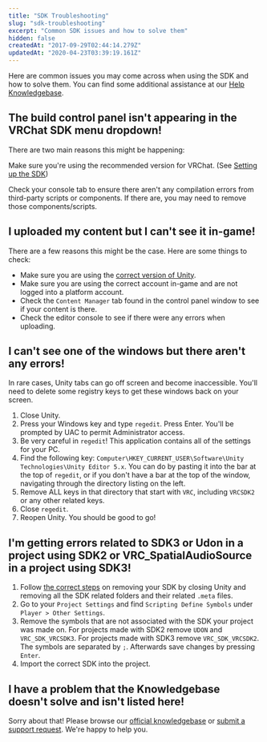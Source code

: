 ```yaml
---
title: "SDK Troubleshooting"
slug: "sdk-troubleshooting"
excerpt: "Common SDK issues and how to solve them"
hidden: false
createdAt: "2017-09-29T02:44:14.279Z"
updatedAt: "2020-04-23T03:39:19.161Z"
---
```

Here are common issues you may come across when using the SDK and how to solve them. You can find some additional assistance at our [Help Knowledgebase](http://help.vrchat.com).

## The build control panel isn't appearing in the VRChat SDK menu dropdown!
There are two main reasons this might be happening: 

Make sure you're using the recommended version for VRChat. (See [Setting up the SDK](/sdk))

Check your console tab to ensure there aren't any compilation errors from third-party scripts or components. If there are, you may need to remove those components/scripts.

## I uploaded my content but I can't see it in-game!
There are a few reasons this might be the case. Here are some things to check:
- Make sure you are using the [correct version of Unity](/sdk/current-unity-version).
- Make sure you are using the correct account in-game and are not logged into a platform account.
- Check the `Content Manager` tab found in the control panel window to see if your content is there.
- Check the editor console to see if there were any errors when uploading.

## I can't see one of the windows but there aren't any errors!
In rare cases, Unity tabs can go off screen and become inaccessible. You'll need to delete some registry keys to get these windows back on your screen. 

1. Close Unity.
2. Press your Windows key and type `regedit`. Press Enter. You'll be prompted by UAC to permit Administrator access.
3. Be very careful in `regedit`! This application contains all of the settings for your PC.
4. Find the following key: `Computer\HKEY_CURRENT_USER\Software\Unity Technologies\Unity Editor 5.x`. You can do by pasting it into the bar at the top of `regedit`, or if you don't have a bar at the top of the window, navigating through the directory listing on the left.
5. Remove ALL keys in that directory that start with `VRC`, including `VRCSDK2` or any other related keys.
6. Close `regedit`.
7. Reopen Unity. You should be good to go!

## I'm getting errors related to SDK3 or Udon in a project using SDK2 or VRC_SpatialAudioSource in a project using SDK3!

1. Follow [the correct steps](/sdk/updating-the-sdk) on removing your SDK by closing Unity and removing all the SDK related folders and their related `.meta` files.
2. Go to your `Project Settings` and find `Scripting Define Symbols` under `Player > Other Settings`.
3. Remove the symbols that are not associated with the SDK your project was made on. For projects made with SDK2 remove `UDON` and `VRC_SDK_VRCSDK3`. For projects made with SDK3 remove `VRC_SDK_VRCSDK2`. The symbols are separated by `;`. Afterwards save changes by pressing `Enter`.
4. Import the correct SDK into the project.

## I have a problem that the Knowledgebase doesn't solve and isn't listed here!

Sorry about that! Please browse our [official knowledgebase](http://help.vrchat.com/) or [submit a support request](https://help.vrchat.com/hc/en-us/requests/new). We're happy to help you.
